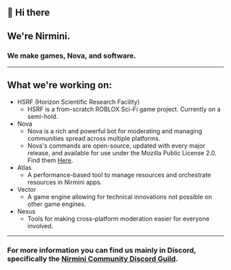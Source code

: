 ## :wave: Hi there 
## We're Nirmini.
### We make games, Nova, and software.
---
## What we're working on:
- HSRF (Horizon Scientific Research Facility)
  - HSRF is a from-scratch ROBLOX Sci-Fi game project. Currently on a semi-hold.
- Nova
  - Nova is a rich and powerful bot for moderating and managing communities spread across multiple platforms.
  - Nova's commands are open-source, updated with every major release, and available for use under the Mozilla Public License 2.0. Find them [Here](https://github.com/Nirmini/NovaBot-Commands).
- Atlas
  - A performance-based tool to manage resources and orchestrate resources in Nirmini apps.
- Vector
  - A game engine allowing for technical innovations not possible on other game engines.
- Nexus
  - Tools for making cross-platform moderation easier for everyone involved.
---
### For more information you can find us mainly in Discord, specifically the [Nirmini Community Discord Guild](https://discord.gg/9Y7aZejzUH).

